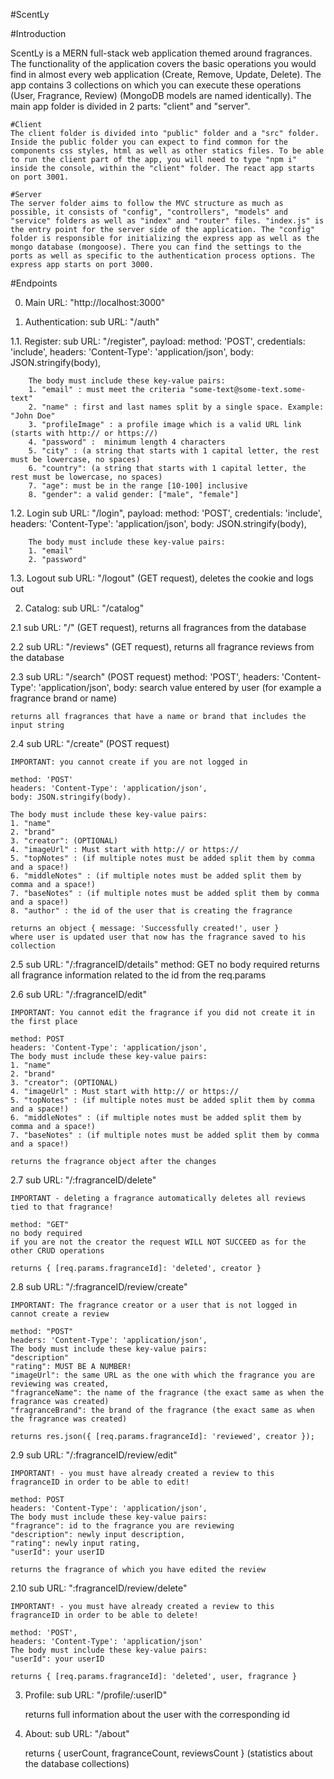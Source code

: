 #ScentLy

#Introduction

ScentLy is a MERN full-stack web application themed around fragrances. The functionality of the application covers the basic operations you would find in almost every web application (Create, Remove, Update, Delete). The app contains 3 collections on which you can execute these operations (User, Fragrance, Review) (MongoDB models are named identically). The main app folder is divided in 2 parts: "client" and "server".

    #Client
    The client folder is divided into "public" folder and a "src" folder. Inside the public folder you can expect to find common for the components css styles, html as well as other statics files. To be able to run the client part of the app, you will need to type "npm i" inside the console, within the "client" folder. The react app starts on port 3001.

    #Server
    The server folder aims to follow the MVC structure as much as possible, it consists of "config", "controllers", "models" and "service" folders as well as "index" and "router" files. "index.js" is the entry point for the server side of the application. The "config" folder is responsible for initializing the express app as well as the mongo database (mongoose). There you can find the settings to the ports as well as specific to the authentication process options. The express app starts on port 3000.

#Endpoints

0. Main URL: "http://localhost:3000"

1. Authentication:
    sub URL: "/auth"

1.1. Register:
    sub URL: "/register", 
    payload: 
        method: 'POST',
        credentials: 'include',
        headers: 'Content-Type': 'application/json',
        body: JSON.stringify(body),

        The body must include these key-value pairs:
        1. "email" : must meet the criteria "some-text@some-text.some-text"
        2. "name" : first and last names split by a single space. Example: "John Doe"
        3. "profileImage" : a profile image which is a valid URL link (starts with http:// or https://)
        4. "password" :  minimum length 4 characters
        5. "city" : (a string that starts with 1 capital letter, the rest must be lowercase, no spaces)
        6. "country": (a string that starts with 1 capital letter, the rest must be lowercase, no spaces)
        7. "age": must be in the range [10-100] inclusive
        8. "gender": a valid gender: ["male", "female"]

1.2. Login
    sub URL: "/login", 
    payload: 
        method: 'POST',
        credentials: 'include',
        headers: 'Content-Type': 'application/json',
        body: JSON.stringify(body),

        The body must include these key-value pairs:
        1. "email"
        2. "password"

1.3. Logout
    sub URL: "/logout" (GET request), deletes the cookie and logs out

2. Catalog:
    sub URL: "/catalog"

2.1 sub URL: "/" (GET request), returns all fragrances from the database

2.2 sub URL: "/reviews" (GET request), returns all fragrance reviews from the database

2.3 sub URL: "/search" (POST request)
    method: 'POST',
    headers: 'Content-Type': 'application/json',
    body: search value entered by user (for example a fragrance brand or name)
    
    returns all fragrances that have a name or brand that includes the input string

2.4 sub URL: "/create" (POST request)

    IMPORTANT: you cannot create if you are not logged in

    method: 'POST'
    headers: 'Content-Type': 'application/json',
    body: JSON.stringify(body).
    
    The body must include these key-value pairs:
    1. "name"
    2. "brand"
    3. "creator": (OPTIONAL)
    4. "imageUrl" : Must start with http:// or https://
    5. "topNotes" : (if multiple notes must be added split them by comma and a space!)
    6. "middleNotes" : (if multiple notes must be added split them by comma and a space!)
    7. "baseNotes" : (if multiple notes must be added split them by comma and a space!)
    8. "author" : the id of the user that is creating the fragrance
    
    returns an object { message: 'Successfully created!', user }
    where user is updated user that now has the fragrance saved to his collection

2.5 sub URL: "/:fragranceID/details"
    method: GET
    no body required
    returns all fragrance information related to the id from the req.params

2.6 sub URL: "/:fragranceID/edit"
    
    IMPORTANT: You cannot edit the fragrance if you did not create it in the first place
    
    method: POST
    headers: 'Content-Type': 'application/json',
    The body must include these key-value pairs:
    1. "name"
    2. "brand"
    3. "creator": (OPTIONAL)
    4. "imageUrl" : Must start with http:// or https://
    5. "topNotes" : (if multiple notes must be added split them by comma and a space!)
    6. "middleNotes" : (if multiple notes must be added split them by comma and a space!)
    7. "baseNotes" : (if multiple notes must be added split them by comma and a space!)

    returns the fragrance object after the changes

2.7 sub URL: "/:fragranceID/delete"

    IMPORTANT - deleting a fragrance automatically deletes all reviews tied to that fragrance!

    method: "GET"
    no body required
    if you are not the creator the request WILL NOT SUCCEED as for the other CRUD operations

    returns { [req.params.fragranceId]: 'deleted', creator }

2.8 sub URL: "/:fragranceID/review/create"

    IMPORTANT: The fragrance creator or a user that is not logged in cannot create a review

    method: "POST"
    headers: 'Content-Type': 'application/json',
    The body must include these key-value pairs:
    "description"
    "rating": MUST BE A NUMBER!
    "imageUrl": the same URL as the one with which the fragrance you are reviewing was created,
    "fragranceName": the name of the fragrance (the exact same as when the fragrance was created)
    "fragranceBrand": the brand of the fragrance (the exact same as when the fragrance was created)

    returns res.json({ [req.params.fragranceId]: 'reviewed', creator });

2.9 sub URL: "/:fragranceID/review/edit"

    IMPORTANT! - you must have already created a review to this fragranceID in order to be able to edit!
    
    method: POST
    headers: 'Content-Type': 'application/json',
    The body must include these key-value pairs:
    "fragrance": id to the fragrance you are reviewing
    "description": newly input description,
    "rating": newly input rating,
    "userId": your userID

    returns the fragrance of which you have edited the review

2.10 sub URL: ":fragranceID/review/delete"

    IMPORTANT! - you must have already created a review to this fragranceID in order to be able to delete!

    method: 'POST',
    headers: 'Content-Type': 'application/json'
    The body must include these key-value pairs:
    "userId": your userID

    returns { [req.params.fragranceId]: 'deleted', user, fragrance }

3. Profile:
    sub URL: "/profile/:userID"

    returns full information about the user with the corresponding id

4. About:
    sub URL: "/about"

    returns { userCount, fragranceCount, reviewsCount } (statistics about the database collections)
